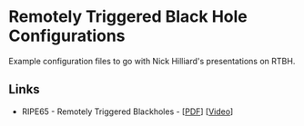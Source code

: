 # Remotely Triggered Black Hole Configurations

Example configuration files to go with Nick Hilliard's presentations on RTBH.

## Links

* RIPE65 - Remotely Triggered Blackholes - [[PDF](https://ripe65.ripe.net/presentations/285-inex-ripe-routingwg-amsterdam-2012-09-27.pdf)] [[Video](https://ripe65.ripe.net/archives/video/138/)]
